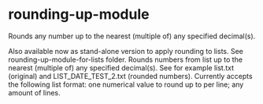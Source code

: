 # rounding-up-module
Rounds any number up to the nearest (multiple of) any specified decimal(s).

Also available now as stand-alone version to apply rounding to lists. See rounding-up-module-for-lists folder. Rounds numbers from list up to the nearest (multiple of) any specified decimal(s). See for example list.txt (original) and LIST_DATE_TEST_2.txt (rounded numbers). Currently accepts the following list format: one numerical value to round up to per line; any amount of lines.
